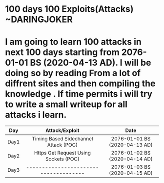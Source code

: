 # 100 days 100 Exploits(Attacks)    ~DARINGJOKER

I am going to learn 100 attacks in next 100 days starting from 2076-01-01 BS (2020-04-13 AD).
I will be doing so by reading From a lot of diffrent sites and then compiling the knowledge .
If time permits i will try to write a small writeup for all attacks i learn.
===
|  Day  |                 Attack/Exploit                            |              Date             |
|:-----:|:---------------------------------------------------------:|:-----------------------------:|
| Day1  | Timing Based Sidechannel Attack (POC)                     | 2076-01-01 BS (2020-04-13 AD) |
| Day2  | Https Get Request Using Sockets (POC)                     | 2076-01-02 BS (2020-04-14 AD) |
| Day3  | -------------------------------------                     | 2076-01-03 BS (2020-04-15 AD) |

